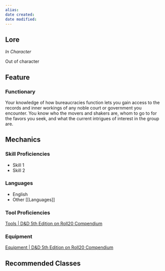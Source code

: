 ```yaml
---
alias: 
date created: 
date modified: 
---
```

## Lore
*In Character*

Out of character
## Feature
### Functionary
Your knowledge of how bureaucracies function lets you gain access to the records and inner workings of any noble court or government you encounter. You know who the movers and shakers are, whom to go to for the favors you seek, and what the current intrigues of interest in the group are.
## Mechanics
### Skill Proficiencies
- Skill 1
- Skill 2
### Languages
- English
- Other [[Languages]]
### Tool Proficiencies
[Tools | D&D 5th Edition on Roll20 Compendium](https://roll20.net/compendium/dnd5e/Tools#content)

### Equipment
[Equipment | D&D 5th Edition on Roll20 Compendium](https://roll20.net/compendium/dnd5e/Equipment#content)
## Recommended Classes

